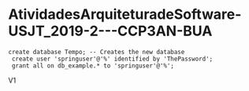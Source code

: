 # AtividadesArquiteturadeSoftware-USJT_2019-2---CCP3AN-BUA
````
create database Tempo; -- Creates the new database
 create user 'springuser'@'%' identified by 'ThePassword';
 grant all on db_example.* to 'springuser'@'%';
````
V1
